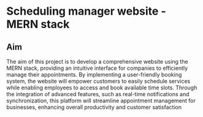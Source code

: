<h1>Scheduling manager website - MERN stack </h1>
<h2>Aim</h2>
<p>The aim of this project is to develop a comprehensive website using the MERN stack, providing an intuitive interface for companies to efficiently manage their appointments. By implementing a user-friendly booking system, the website will empower customers to easily schedule services while enabling employees to access and book available time slots. Through the integration of advanced features, such as real-time notifications and synchronization, this platform will streamline appointment management for businesses, enhancing overall productivity and customer satisfaction </p>
